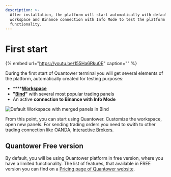 ```yaml
---
description: >-
  After installation, the platform will start automatically with default
  workspace and Binance connection with Info Mode to test the platform's
  functionality.
---
```


# First start

{% embed url="https://youtu.be/155Ha6Rku0E" caption="" %}

During the first start of Quantower terminal you will get several elements of the platform, automatically created for testing purposes:

* \*\*\*\*[**Workspace**](https://help.quantower.com/getting-started/workspaces-binds-groups#workspaces)
* **"**[**Bind**](https://help.quantower.com/getting-started/workspaces-binds-groups#binds)**"** with several most popular trading panels
* An active **connection to Binance with Info Mode**

![Default Workspace with merged panels in Bind](../.gitbook/assets/default-workspace.png)

From this point, you can start using Quantower. Customize the workspace, open new panels. For sending trading orders you need to swith to other trading connection like [OANDA](../connections/connection-to-oanda.md), [Interactive Brokers](../connections/connect-quantower-to-interactive-broker.md).

## Quantower Free version

By default, you will be using Quantower platform in free version, where you have a limited functionality. The list of features, that available in FREE version you can find on a [Pricing page of Quantower website](https://www.quantower.com/pricing).

